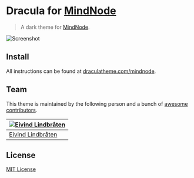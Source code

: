 # Dracula for [MindNode](https://mindnode.com)

> A dark theme for [MindNode](https://mindnode.com).

![Screenshot](https://draculatheme.com/assets/img/screenshots/mindnode.png)

## Install

All instructions can be found at [draculatheme.com/mindnode](https://draculatheme.com/mindnode).

## Team

This theme is maintained by the following person and a bunch of [awesome contributors](https://github.com/dracula/mindnode/graphs/contributors).

[![Eivind Lindbråten](https://avatars1.githubusercontent.com/u/202450?s=70&v=3)](https://github.com/eivindml) |
--- |
[Eivind Lindbråten](https://github.com/eivindml) |

## License

[MIT License](./LICENSE)
